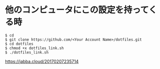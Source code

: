 # 他のコンピュータにこの設定を持ってくる時
```
$ cd
$ git clone https://github.com/<Your Account Name>/dotfiles.git
$ cd dotfiles
$ chmod +x dotfiles_link.sh
$ ./dotfiles_link.sh
```

https://jabba.cloud/20170207235714

